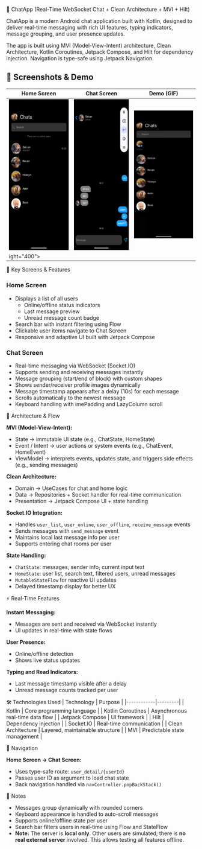 💬 ChatApp (Real-Time WebSocket Chat + Clean Architecture + MVI + Hilt)

ChatApp is a modern Android chat application built with Kotlin, designed to deliver real-time messaging with rich UI features, typing indicators, message grouping, and user presence updates.

The app is built using MVI (Model-View-Intent) architecture, Clean Architecture, Kotlin Coroutines, Jetpack Compose, and Hilt for dependency injection. Navigation is type-safe using Jetpack Navigation.

## 📸 Screenshots & Demo

| Home Screen | Chat Screen | Demo (GIF) |
|-------------|-------------|------------|
| <img src="Screenshot/home.png" width="200" height="400"> | <img src="Screenshot/chatscreen.png" width="200" height="400"> | <img src="Screenshot/edit1[video-to-gif.com] (1).gif" width="220"> |
ight="400"> |

📱 Key Screens & Features

### Home Screen
- Displays a list of all users
  - Online/offline status indicators
  - Last message preview
  - Unread message count badge
- Search bar with instant filtering using Flow
- Clickable user items navigate to Chat Screen
- Responsive and adaptive UI built with Jetpack Compose

### Chat Screen
- Real-time messaging via WebSocket (Socket.IO)
- Supports sending and receiving messages instantly
- Message grouping (start/end of block) with custom shapes
- Shows sender/receiver profile images dynamically
- Message timestamp appears after a delay (10s) for each message
- Scrolls automatically to the newest message
- Keyboard handling with imePadding and LazyColumn scroll

🧩 Architecture & Flow

**MVI (Model-View-Intent):**
- State → immutable UI state (e.g., ChatState, HomeState)
- Event / Intent → user actions or system events (e.g., ChatEvent, HomeEvent)
- ViewModel → interprets events, updates state, and triggers side effects (e.g., sending messages)

**Clean Architecture:**
- Domain → UseCases for chat and home logic
- Data → Repositories + Socket handler for real-time communication
- Presentation → Jetpack Compose UI + state handling

**Socket.IO Integration:**
- Handles `user_list`, `user_online`, `user_offline`, `receive_message` events
- Sends messages with `send_message` event
- Maintains local last message info per user
- Supports entering chat rooms per user

**State Handling:**
- `ChatState`: messages, sender info, current input text
- `HomeState`: user list, search text, filtered users, unread messages
- `MutableStateFlow` for reactive UI updates
- Delayed timestamp display for better UX

⚡ Real-Time Features

**Instant Messaging:**
- Messages are sent and received via WebSocket instantly
- UI updates in real-time with state flows

**User Presence:**
- Online/offline detection
- Shows live status updates

**Typing and Read Indicators:**
- Last message timestamp visible after a delay
- Unread message counts tracked per user

🛠 Technologies Used
| Technology | Purpose |
|------------|---------|
| Kotlin | Core programming language |
| Kotlin Coroutines | Asynchronous real-time data flow |
| Jetpack Compose | UI framework |
| Hilt | Dependency injection |
| Socket.IO | Real-time communication |
| Clean Architecture | Layered, maintainable structure |
| MVI | Predictable state management |


🔗 Navigation

**Home Screen → Chat Screen:**
- Uses type-safe route: `user_detail/{userId}`
- Passes user ID as argument to load chat state
- Back navigation handled via `navController.popBackStack()`

📝 Notes
- Messages group dynamically with rounded corners
- Keyboard appearance is handled to auto-scroll messages
- Supports online/offline state per user
- Search bar filters users in real-time using Flow and StateFlow
- **Note:** The server is **local only**. Other users are simulated; there is **no real external server** involved. This allows testing all features offline.




